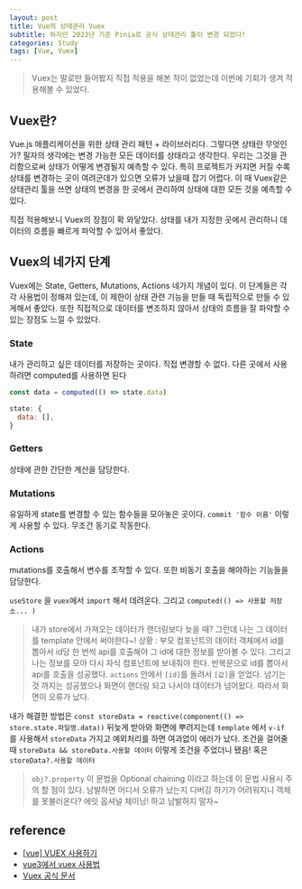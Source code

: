 ```yaml
---
layout: post
title: Vue의 상태관리 Vuex
subtitle: 하지만 2023년 기준 Pinia로 공식 상태관리 툴이 변경 되었다!
categories: Study
tags: [Vue, Vuex]
---
```


> Vuex는 말로만 들어봤지 직접 적용을 해본 적이 없었는데 이번에 기회가 생겨 적용해볼 수 있었다.

## Vuex란?

Vue.js 애플리케이션을 위한 상태 관리 패턴 + 라이브러리다. 그렇다면 상태란 무엇인가? 필자의 생각에는 변경 가능한 모든 데이터를 상태라고 생각한다. 우리는 그것을 관리함으로써 상태가 어떻게 변경될지 예측할 수 있다. 특히 프로젝트가 커지면 커질 수록 상태를 변경하는 곳이 여려군데가 있으면 오류가 났을때 잡기 어렵다. 이 때 Vuex같은 상태관리 툴을 쓰면 상태의 변경을 한 곳에서 관리하여 상태에 대한 모든 것을 예측할 수 있다.

직접 적용해보니 Vuex의 장점이 확 와닿았다. 상태를 내가 지정한 곳에서 관리하니 데이터의 흐름을 빠르게 파악할 수 있어서 좋았다.

## Vuex의 네가지 단계

Vuex에는 State, Getters, Mutations, Actions 네가지 개념이 있다. 이 단계들은 각각 사용법이 정해져 있는데, 이 제한이 상태 관련 기능을 만들 때 독립적으로 만들 수 있게해서 좋았다. 또한 직접적으로 데이터를 변조하지 않아서 상태의 흐름을 잘 파악할 수 있는 장점도 느낄 수 있었다.

### State

내가 관리하고 싶은 데이터를 저장하는 곳이다. 직접 변경할 수 없다. 다른 곳에서 사용하려면 computed를 사용하면 된다

```javascript
const data = computed(() => state.data)

state: {
  data: [],
}
```

### Getters

상태에 관한 간단한 계산을 담당한다.

### Mutations

유일하게 state를 변경할 수 있는 함수들을 모아놓은 곳이다. `commit '함수 이름'` 이렇게 사용할 수 있다. 무조건 동기로 작동한다.

### Actions

mutations를 호출해서 변수를 조작할 수 있다. 또한 비동기 호출을 해야하는 기능들을 담당한다.

`useStore` 을 `vuex`에서 `import` 해서 데려온다. 그리고 `computed(() => 사용할 저장소... )`

> 내가 store에서 가져오는 데이터가 랜더링보다 늦을 때? 그런데 나는 그 데이터를 template 안에서 써야한다~!
> 상황 : 부모 컴포넌트의 데이터 객체에서 id를 뽑아서 id당 한 번씩 api를 호출해야 그 id에 대한 정보를 받아볼 수 있다. 그리고 나는 정보를 모아 다시 자식 컴포넌트에 보내줘야 한다.
> 반복문으로 id를 뽑아서 api를 호출을 성공했다. `actions` 안에서 `[id]`를 돌려서 `[값]`을 얻었다.
> 넘기는 것 까지는 성공했으나 화면이 랜더링 되고 나서야 데이터가 넘어왔다. 따라서 화면이 오류가 났다.

내가 해결한 방법은 `const storeData = reactive(component(() => store.state.파일명.data))` 뒤늦게 받아와 화면에 뿌려지는데 `template` 에서 `v-if` 를 사용해서 `storeData` 가지고 예외처리를 하면 여과없이 에러가 났다. 조건을 걸어줄 때 `storeData && storeData.사용할 데이터` 이렇게 조건을 주었더니 됐음! 혹은 `storeData?.사용할 데이터`

> `obj?.property` 이 문법을 Optional chaining 이라고 하는데 이 문법 사용시 주의 할 점이 있다. 남발하면 어디서 오류가 났는지 디버깅 하기가 어려워지니 객체를 못불러온다? 에잇 옵셔널 체이닝! 하고 남발하지 말자~

## reference

- [[vue] VUEX 사용하기](https://berrrrr.github.io/programming/2020/11/15/vue-what-is-vuex/)
- [vue3에서 vuex 사용법](https://kyounghwan01.github.io/blog/Vue/vue3/composition-api-vuex/#vue3%E1%84%8B%E1%85%A6%E1%84%89%E1%85%A5-vuex-%E1%84%89%E1%85%A1%E1%84%8B%E1%85%AD%E1%86%BC%E1%84%87%E1%85%A5%E1%86%B8)
- [Vuex 공식 문서](https://vuex.vuejs.org/guide/)

